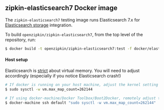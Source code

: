 ## zipkin-elasticsearch7 Docker image

The `zipkin-elasticsearch7` testing image runs Elasticsearch 7.x for [Elasticsearch storage](../../zipkin-storage/elasticsearch)
integration.

To build `openzipkin/zipkin-elasticsearch7`, from the top level of the repository, run:
```bash
$ docker build -t openzipkin/zipkin-elasticsearch7:test -f docker/elasticsearch7/Dockerfile .
```

#### Host setup
Elasticsearch is [strict](https://github.com/docker-library/docs/tree/master/elasticsearch#host-setup)
about virtual memory. You will need to adjust accordingly (especially if you notice Elasticsearch crash!)

```bash
# If docker is running on your host machine, adjust the kernel setting directly
$ sudo sysctl -w vm.max_map_count=262144

# If using docker-machine/Docker Toolbox/Boot2Docker, remotely adjust the same
$ docker-machine ssh default "sudo sysctl -w vm.max_map_count=262144"
```
